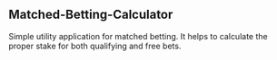 Matched-Betting-Calculator
--------------------------

Simple utility application for matched betting. It helps to calculate the proper stake for both qualifying and free bets.

<!--![v1.2](https://github.com/fedemengo/Matched-Betting-Calculator/blob/master/view/1.2.png)-->
